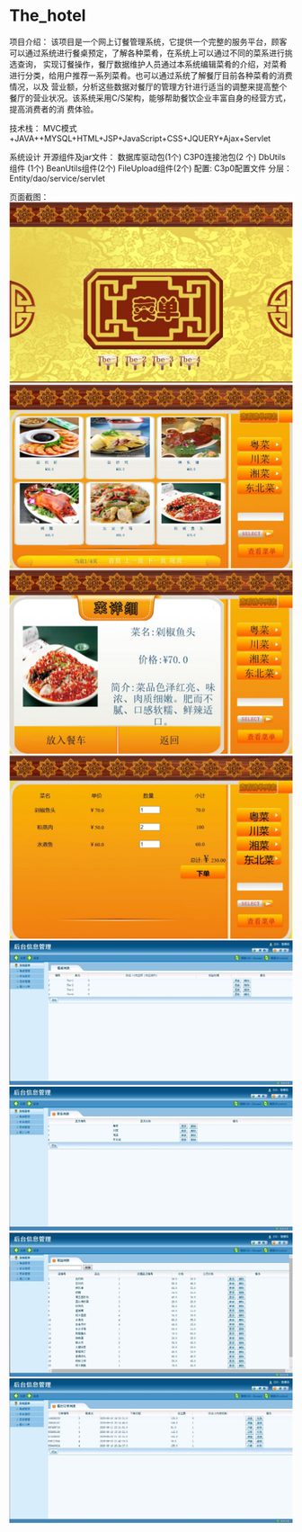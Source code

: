 # The_hotel
项目介绍：
    该项目是一个网上订餐管理系统，它提供一个完整的服务平台，顾客可以通过系统进行餐桌预定，了解各种菜肴，在系统上可以通过不同的菜系进行挑选查询，
实现订餐操作，餐厅数据维护人员通过本系统编辑菜肴的介绍，对菜肴进行分类，给用户推荐一系列菜肴。也可以通过系统了解餐厅目前各种菜肴的消费情况，以及
营业额，分析这些数据对餐厅的管理方针进行适当的调整来提高整个餐厅的营业状况。该系统采用C/S架构，能够帮助餐饮企业丰富自身的经营方式，提高消费者的消
费体验。
  
技术栈：
    MVC模式+JAVA++MYSQL+HTML+JSP+JavaScript+CSS+JQUERY+Ajax+Servlet
    
系统设计
    开源组件及jar文件：
        数据库驱动包(1个)
        C3P0连接池包(2 个)
          DbUtils组件 (1个)
        BeanUtils组件(2个)
        FileUpload组件(2个)
配置:
	 C3p0配置文件
分层：
	Entity/dao/service/servlet

页面截图：
![前台页面](https://github.com/yanfzh/The_hotel/blob/master/6.JPG)
![前台页面](https://github.com/yanfzh/The_hotel/blob/master/7.JPG)
![前台页面](https://github.com/yanfzh/The_hotel/blob/master/8.JPG)
![前台页面](https://github.com/yanfzh/The_hotel/blob/master/9.JPG)
![前台页面](https://github.com/yanfzh/The_hotel/blob/master/2.JPG)
![前台页面](https://github.com/yanfzh/The_hotel/blob/master/3.JPG)
![前台页面](https://github.com/yanfzh/The_hotel/blob/master/4.JPG)
![前台页面](https://github.com/yanfzh/The_hotel/blob/master/5.JPG)


 

